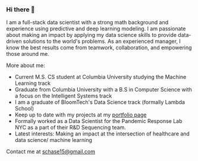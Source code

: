 ### Hi there 👋

I am a full-stack data scientist with a strong math background and experience using predictive and deep learning modeling. I am passionate about making an impact by applying my data science skills to provide data-driven solutions to the world's problems. As an experienced manager, I know the best results come from teamwork, collaboration, and empowering those around me.

More about me:

- Current M.S. CS student at Columbia University studying the Machine Learning track
- Graduate from Columbia University with a B.S in Computer Science with a focus on the Intelligent Systems track
- I am a graduate of BloomTech's Data Science track (formally Lambda School)
- Keep up to date with my projects at my [portfolio page](http://steventchase.com)
- Formally worked as a Data Scientist for the Pandemic Response Lab NYC as a part of their R&D Sequencing team.
- Latest interests: Making an impact at the intersection of healthcare and data science/ machine learning

Contact me at schase15@gmail.com
